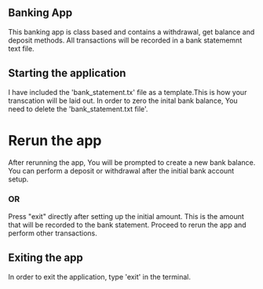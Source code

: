 ## Banking App

This banking app is class based and contains a withdrawal, get balance and deposit methods.
All transactions will be recorded in a bank statememnt text file.

## Starting the application

I have included the 'bank_statement.tx' file as a template.This is how your transcation will be laid out.
In order to zero the inital bank balance, You need to delete the 'bank_statement.txt file'. 

# Rerun the app
After rerunning the app, You will be prompted to create a new bank balance.
You can perform a deposit or withdrawal after the initial bank account setup.

### OR
Press "exit" directly after setting up the initial amount.
This is the amount that will be recorded to the bank statement.
Proceed to rerun the app and perform other transactions.

## Exiting the app

In order to exit the application, type 'exit' in the terminal.
